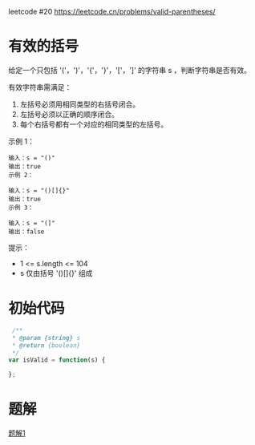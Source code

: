 leetcode #20 https://leetcode.cn/problems/valid-parentheses/

# 有效的括号

给定一个只包括 '('，')'，'{'，'}'，'['，']' 的字符串 s ，判断字符串是否有效。

有效字符串需满足：

1. 左括号必须用相同类型的右括号闭合。
2. 左括号必须以正确的顺序闭合。
3. 每个右括号都有一个对应的相同类型的左括号。

示例 1：

```
输入：s = "()"
输出：true
示例 2：

输入：s = "()[]{}"
输出：true
示例 3：

输入：s = "(]"
输出：false
```

提示：

* 1 <= s.length <= 104
* s 仅由括号 '()[]{}' 组成


# 初始代码

```js
 /**
 * @param {string} s
 * @return {boolean}
 */
var isValid = function(s) {

};
```

# 题解

[题解1](../src/valid-parentheses.js)
